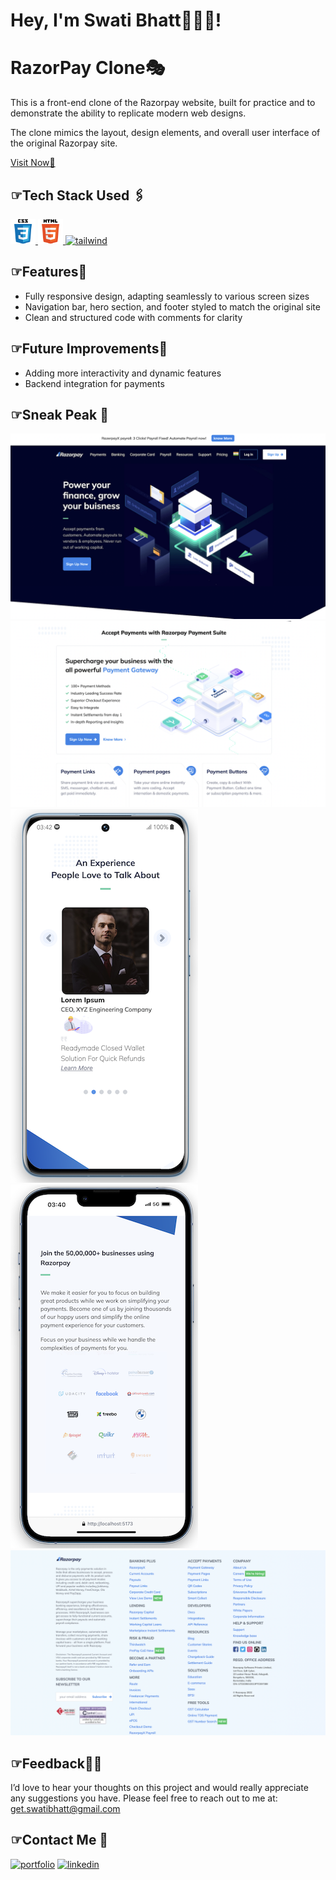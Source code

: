 
# Hey, I'm Swati Bhatt👩🏻‍💻!

# RazorPay Clone🎭 

<!-- change 2 discription-->
This is a front-end clone of the Razorpay website, built for practice and to demonstrate the ability to replicate modern web designs. 

The clone mimics the layout, design elements, and overall user interface of the original Razorpay site.

[Visit Now🚀](https://swatibhatt-razorpay.vercel.app/)


##  ☞Tech Stack Used 🖇️
<a href="https://www.w3schools.com/css/" target="_blank" rel="noreferrer"> 
    <img src="https://raw.githubusercontent.com/devicons/devicon/master/icons/css3/css3-original-wordmark.svg" alt="css3" width="40" height="40"/> </a> 
<a href="https://www.w3.org/html/" target="_blank" rel="noreferrer"> 
    <img src="https://raw.githubusercontent.com/devicons/devicon/master/icons/html5/html5-original-wordmark.svg" alt="html5" width="40" height="40"/> </a>
<a href="https://tailwindcss.com/" target="_blank" rel="noreferrer">
    <img src="https://www.vectorlogo.zone/logos/tailwindcss/tailwindcss-icon.svg" alt="tailwind" width="40" height="40"/> </a>

##  ☞Features🧐 
- Fully responsive design, adapting seamlessly to various screen sizes 
- Navigation bar, hero section, and footer styled to match the original site
- Clean and structured code with comments for clarity

## ☞Future Improvements🔮
- Adding more interactivity and dynamic features
- Backend integration for payments


##  ☞Sneak Peak 🫣

![Home Screenshot](media/demo1.png)
![Home Screenshot](media/demo2.png)
![responsiveness Screenshot](media/demo3.png)
![responsiveness Screenshot](media/demo4.png)
![footer Screenshot](media/demo5.png)


##  ☞Feedback✍🏻
I’d love to hear your thoughts on this project and would really appreciate any suggestions you have. Please feel free to reach out to me at:
get.swatibhatt@gmail.com

##  ☞Contact Me 📩
[![portfolio](https://img.shields.io/badge/my_portfolio-000?style=for-the-badge&logo=undertale&logoColor=E71D29)](https://swati-bhatt.github.io/Portfolio/) 
[![linkedin](https://img.shields.io/badge/linkedin-0A66C2?style=for-the-badge&logo=linkedin&logoColor=white)](https://linkedin.com/in/swatibhatt153)
